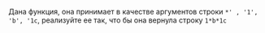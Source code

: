 Дана функция, она принимает в качестве аргументов строки `*' , '1', 'b', '1c`, реализуйте ее так, что бы она вернула строку `1*b*1c`